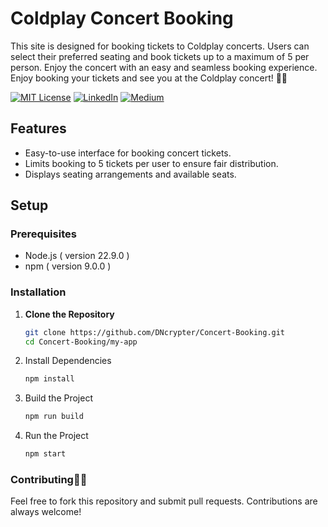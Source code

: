 # Coldplay Concert Booking

This site is designed for booking tickets to Coldplay concerts. Users can select their preferred seating and book tickets up to a maximum of 5 per person. Enjoy the concert with an easy and seamless booking experience. Enjoy booking your tickets and see you at the Coldplay concert! 🎸🎤


[![MIT License](https://img.shields.io/badge/License-MIT-green.svg)](https://choosealicense.com/licenses/mit/)
[![LinkedIn](https://img.shields.io/badge/LinkedIn-Profile-blue)](https://www.linkedin.com/in/nikhil--chaudhari/)
[![Medium](https://img.shields.io/badge/Medium-Writeups-black)](https://medium.com/@nikhil-c)


## Features
- Easy-to-use interface for booking concert tickets.
- Limits booking to 5 tickets per user to ensure fair distribution.
- Displays seating arrangements and available seats.

## Setup

### Prerequisites
- Node.js ( version 22.9.0 ) 
- npm ( version 9.0.0 )

### Installation
1. **Clone the Repository**
   ```bash
   git clone https://github.com/DNcrypter/Concert-Booking.git
   cd Concert-Booking/my-app
   ```
2. Install Dependencies
    ```bash
    npm install
    ```
3. Build the Project
    ```bash
    npm run build

    ```
4. Run the Project
    ```bash
    npm start
    ```
### Contributing🎸🎤
Feel free to fork this repository and submit pull requests. Contributions are always welcome!
